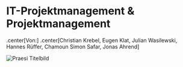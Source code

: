 # IT-Projektmanagement & Projektmanagement


.center[Von:]
.center[Christian Krebel, Eugen Klat, Julian Wasilewski, Hannes Rüffer, Chamoun Simon Safar, Jonas Ahrend]


![Praesi Titelbild](Bilder/Praesi_Titelbild.jpg)   
